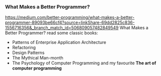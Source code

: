 
### What Makes a Better Programmer?
https://medium.com/better-programming/what-makes-a-better-programmer-89093be66cf4?source=linkShare-69dd2825c836-1556716356&_branch_match_id=506809057482849549
What Makes a Better Programmer? read some classic books:
 * Patterns of Enterprise Application Architecture
 * Refactoring
 * Design Patterns
 * The Mythical Man-month
 * The Psychology of Computer Programming
and my favourite **The art of computer programming**




